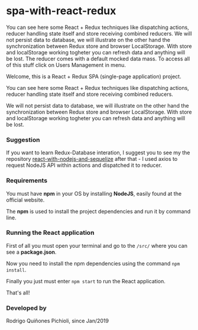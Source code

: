 # spa-with-react-redux

You can see here some React + Redux techniques like dispatching actions, reducer handling state itself and store receiving combined reducers.
We will not persist data to database, we will illustrate on the other hand the synchronization between Redux store and browser LocalStorage.
With store and localStorage working togheter you can refresh data and anything will be lost.
The reducer comes with a default mocked data mass.
To access all of this stuff click on Users Management in menu.


Welcome, this is a React + Redux SPA (single-page application) project.

You can see here some React + Redux techniques like dispatching actions, reducer handling state itself and store receiving combined reducers.

We will not persist data to database, we will illustrate on the other hand the synchronization between Redux store and browser LocalStorage. With store and localStorage working togheter you can refresh data and anything will be lost.

### Suggestion
If you want to learn Redux-Database interation, I suggest you to see my the repository [react-with-nodejs-and-sequelize](https://github.com/rpichioli/react-with-nodejs-and-sequelize) after that - I used axios to request NodeJS API within actions and dispatched it to reducer.

### Requirements
You must have **npm** in your OS by installing **NodeJS**, easily found at the official website.

The **npm** is used to install the project dependencies and run it by command line.

### Running the React application
First of all you must open your terminal and go to the ```/src/``` where you can see a **package.json**.

Now you need to install the npm dependencies using the command ```npm install```.

Finally you just must enter ```npm start``` to run the React application.

That's all!

### Developed by
Rodrigo Quiñones Pichioli, since Jan/2019
